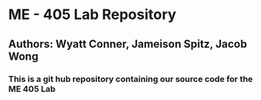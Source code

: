 # ME - 405 Lab Repository
## Authors: Wyatt Conner, Jameison Spitz, Jacob Wong
### This is a git hub repository containing our source code for the ME 405 Lab
